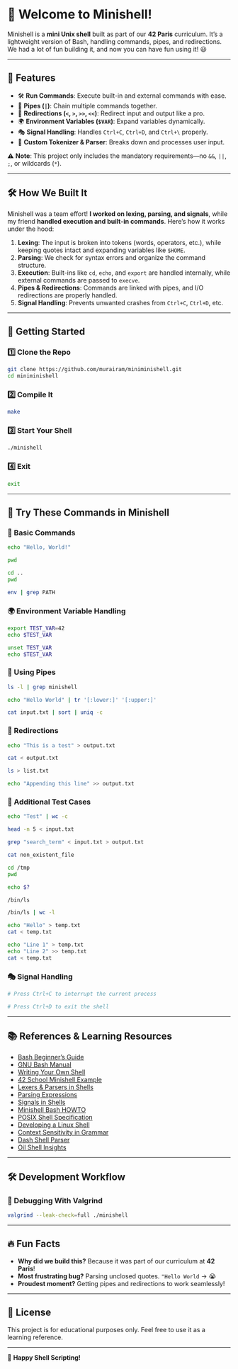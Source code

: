 # 🐚 Welcome to Minishell!

Minishell is a **mini Unix shell** built as part of our **42 Paris** curriculum. It’s a lightweight version of Bash, handling commands, pipes, and redirections. We had a lot of fun building it, and now you can have fun using it! 😃

---

## 🎉 Features

- 🛠️ **Run Commands**: Execute built-in and external commands with ease.
- 🔗 **Pipes (`|`)**: Chain multiple commands together.
- 📂 **Redirections (`<`, `>`, `>>`, `<<`)**: Redirect input and output like a pro.
- 🌍 **Environment Variables (`$VAR`)**: Expand variables dynamically.
- 🎭 **Signal Handling**: Handles `Ctrl+C`, `Ctrl+D`, and `Ctrl+\` properly.
- 🚀 **Custom Tokenizer & Parser**: Breaks down and processes user input.

⚠️ **Note**: This project only includes the mandatory requirements—no `&&`, `||`, `;`, or wildcards (`*`).

---

## 🛠️ How We Built It

Minishell was a team effort! **I worked on lexing, parsing, and signals**, while my friend **handled execution and built-in commands**. Here’s how it works under the hood:

1. **Lexing**: The input is broken into tokens (words, operators, etc.), while keeping quotes intact and expanding variables like `$HOME`.
2. **Parsing**: We check for syntax errors and organize the command structure.
3. **Execution**: Built-ins like `cd`, `echo`, and `export` are handled internally, while external commands are passed to `execve`.
4. **Pipes & Redirections**: Commands are linked with pipes, and I/O redirections are properly handled.
5. **Signal Handling**: Prevents unwanted crashes from `Ctrl+C`, `Ctrl+D`, etc.

---

## 🔽 Getting Started

### 1️⃣ Clone the Repo
```bash
git clone https://github.com/murairam/miniminishell.git
cd miniminishell
```

### 2️⃣ Compile It
```bash
make
```

### 3️⃣ Start Your Shell
```bash
./minishell
```

### 4️⃣ Exit
```bash
exit
```

---

## 🚀 Try These Commands in Minishell

### 📢 Basic Commands

```bash
echo "Hello, World!"
```

```bash
pwd
```

```bash
cd ..
pwd
```

```bash
env | grep PATH
```

### 🌍 Environment Variable Handling

```bash
export TEST_VAR=42
echo $TEST_VAR
```

```bash
unset TEST_VAR
echo $TEST_VAR
```

### 🔗 Using Pipes

```bash
ls -l | grep minishell
```

```bash
echo "Hello World" | tr '[:lower:]' '[:upper:]'
```

```bash
cat input.txt | sort | uniq -c
```

### 📂 Redirections

```bash
echo "This is a test" > output.txt
```

```bash
cat < output.txt
```

```bash
ls > list.txt
```

```bash
echo "Appending this line" >> output.txt
```

### 🧪 Additional Test Cases

```bash
echo "Test" | wc -c
```

```bash
head -n 5 < input.txt
```

```bash
grep "search_term" < input.txt > output.txt
```

```bash
cat non_existent_file
```

```bash
cd /tmp
pwd
```

```bash
echo $?
```

```bash
/bin/ls
```

```bash
/bin/ls | wc -l
```

```bash
echo "Hello" > temp.txt
cat < temp.txt
```

```bash
echo "Line 1" > temp.txt
echo "Line 2" >> temp.txt
cat < temp.txt
```

### 🎭 Signal Handling

```bash
# Press Ctrl+C to interrupt the current process
```

```bash
# Press Ctrl+D to exit the shell
```

---

## 📚 References & Learning Resources

- [Bash Beginner’s Guide](https://tldp.org/LDP/Bash-Beginners-Guide/html/index.html)
- [GNU Bash Manual](https://www.gnu.org/software/bash/manual/bash.html)
- [Writing Your Own Shell](https://www.cs.purdue.edu/homes/grr/SystemsProgrammingBook/Book/Chapter5-WritingYourOwnShell.pdf)
- [42 School Minishell Example](https://github.com/twagger/minishell)
- [Lexers & Parsers in Shells](https://trove.assistants.epita.fr/docs/42sh/lexer-parser)
- [Parsing Expressions](https://eli.thegreenplace.net/2012/08/02/parsing-expressions-by-precedence-climbing)
- [Signals in Shells](https://github.com/mcombeau/minishell/blob/main/sources/signals/signal.c)
- [Minishell Bash HOWTO](https://tldp.org/HOWTO/Bash-Prog-Intro-HOWTO.html)
- [POSIX Shell Specification](https://pubs.opengroup.org/onlinepubs/9699919799/utilities/V3_chap02.html#tag_18_10)
- [Developing a Linux Shell](https://www.geeksforgeeks.org/developing-linux-based-shell/)
- [Context Sensitivity in Grammar](https://eli.thegreenplace.net/2007/11/24/the-context-sensitivity-of-cs-grammar)
- [Dash Shell Parser](https://git.kernel.org/pub/scm/utils/dash/dash.git/tree/src/parser.c)
- [Oil Shell Insights](https://www.oilshell.org/blog/2019/02/07.html)

---

## 🛠️ Development Workflow

### 🐞 Debugging With Valgrind
```bash
valgrind --leak-check=full ./minishell
```

---

## 🔥 Fun Facts

- **Why did we build this?** Because it was part of our curriculum at **42 Paris**!
- **Most frustrating bug?** Parsing unclosed quotes. `"Hello World` -> 😭
- **Proudest moment?** Getting pipes and redirections to work seamlessly!

---

## 🐝 License

This project is for educational purposes only. Feel free to use it as a learning reference.

---

🚀 **Happy Shell Scripting!**
